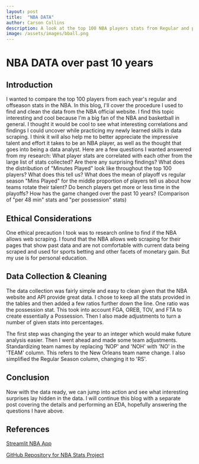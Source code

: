```yaml
---
layout: post
title:  "NBA DATA"
author: Carson Collins
description: A look at the top 100 NBA players stats from Regular and post season over the last 10 years
image: /assets/images/bball.png
---
```

# NBA DATA over past 10 years
## Introduction
I wanted to compare the top 100 players from each year's regular and offseason stats in the NBA. In this blog, I'll cover the procedure I used to find and clean the data from the NBA official website.
I find this topic interesting and cool because I'm a big fan of the NBA and basketball in general. I thought it would be cool to see what interesting correlations and findings I could uncover while practicing my newly learned skills in data scraping. I think it will also help me to better appreciate the impressive talent and effort it takes to be an NBA player, as well as the thought that goes into being a data analyst.
Here are a few questions I wanted answered from my research:
What player stats are correlated with each other from the large list of stats collected? Are there any surprising findings?
What does the distribution of "Minutes Played" look like throughout the top 100 players? What does this tell us?
What does the mean of playoff vs regular season "Mins Played" for the middle proportion of players tell us about how teams rotate their talent? Do bench players get more or less time in the playoffs?
How has the game changed over the past 10 years? (Comparison of "per 48 min" stats and "per possession" stats)

## Ethical Considerations
One ethical precaution I took was to research online to find if the NBA allows web scraping. I found that the NBA allows web scraping for their pages that show past data and are not comfortable with current data being scraped and used for sports betting and other facets of monetary gain. But my use is for personal education.

## Data Collection & Cleaning
The data collection was fairly simple and easy to clean given that the NBA website and API provide great data.
I chose to keep all the stats provided in the tables and then added a few ratios further down the line. One ratio was the possession stat. This took into account FGA, OREB, TOV, and FTA to create essentially a Possession. Then I also made adjustments to turn a number of given stats into percentages.

The first step was changing the year to an integer which would make future analysis easier.
Then I went ahead and made some team adjustments. Standardizing team names by replacing 'NOP' and 'NOH' with 'NO' in the 'TEAM' column. This refers to the New Orleans team name change.
I also simplified the Regular Season column, changing it to 'RS'.

## Conclusion
Now with the data ready, we can jump into action and see what interesting surprises lay hidden in the data. I will continue this blog with a separate post covering the details and performing an EDA, hopefully answering the questions I have above.


## References
[Streamlit NBA App](https://nba-app-26cfxmvx5jaadc6rumhqcm.streamlit.app/)


[GitHub Repository for NBA Stats Project](https://github.com/collinscd23/NBA-Stats-Project)



